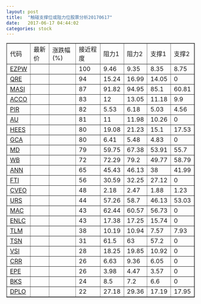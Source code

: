 ```yaml
---
layout: post
title:  "触碰支撑位或阻力位股票分析20170617"
date:   2017-06-17 04:44:02
categories: stock
---
```

<script type="text/javascript">
var stockList = []
stockList.push('gb_ezpw');
stockList.push('gb_qre');
stockList.push('gb_masi');
stockList.push('gb_acco');
stockList.push('gb_pir');
stockList.push('gb_au');
stockList.push('gb_hees');
stockList.push('gb_gca');
stockList.push('gb_md');
stockList.push('gb_wb');
stockList.push('gb_ann');
stockList.push('gb_fti');
stockList.push('gb_cveo');
stockList.push('gb_urs');
stockList.push('gb_mac');
stockList.push('gb_enlc');
stockList.push('gb_tlm');
stockList.push('gb_tsn');
stockList.push('gb_vsi');
stockList.push('gb_crr');
stockList.push('gb_epe');
stockList.push('gb_bks');
stockList.push('gb_dplo');
</script>
<table border="1">
 <tr>
 <td>代码</td>
 <td>最新价</td>
 <td>涨跌幅(%)</td>
 <td>接近程度</td>
 <td>阻力1</td>
 <td>阻力2</td>
 <td>支撑1</td>
 <td>支撑2</td>
</tr>
  <tr id="ezpw" class="green">
  <td><a href="http://stock.finance.sina.com.cn/usstock/quotes/EZPW.html" target="_blank">EZPW</a></td><td></td><td></td><td>100</td><td>9.46</td><td>9.35</td><td>8.35</td><td>8.75</td></tr>
  <tr id="qre" class="red">
  <td><a href="http://stock.finance.sina.com.cn/usstock/quotes/QRE.html" target="_blank">QRE</a></td><td></td><td></td><td>94</td><td>15.24</td><td>16.99</td><td>14.05</td><td>0</td></tr>
  <tr id="masi" class="red">
  <td><a href="http://stock.finance.sina.com.cn/usstock/quotes/MASI.html" target="_blank">MASI</a></td><td></td><td></td><td>87</td><td>91.82</td><td>94.95</td><td>85.1</td><td>60.81</td></tr>
  <tr id="acco" class="green">
  <td><a href="http://stock.finance.sina.com.cn/usstock/quotes/ACCO.html" target="_blank">ACCO</a></td><td></td><td></td><td>83</td><td>12</td><td>13.05</td><td>11.18</td><td>9.9</td></tr>
  <tr id="pir" class="red">
  <td><a href="http://stock.finance.sina.com.cn/usstock/quotes/PIR.html" target="_blank">PIR</a></td><td></td><td></td><td>82</td><td>5.53</td><td>6.18</td><td>5.03</td><td>4.56</td></tr>
  <tr id="au" class="green">
  <td><a href="http://stock.finance.sina.com.cn/usstock/quotes/AU.html" target="_blank">AU</a></td><td></td><td></td><td>81</td><td>11</td><td>11.98</td><td>10.26</td><td>0</td></tr>
  <tr id="hees" class="green">
  <td><a href="http://stock.finance.sina.com.cn/usstock/quotes/HEES.html" target="_blank">HEES</a></td><td></td><td></td><td>80</td><td>19.08</td><td>21.23</td><td>15.1</td><td>17.53</td></tr>
  <tr id="gca" class="green">
  <td><a href="http://stock.finance.sina.com.cn/usstock/quotes/GCA.html" target="_blank">GCA</a></td><td></td><td></td><td>80</td><td>6.41</td><td>5.48</td><td>4.83</td><td>0</td></tr>
  <tr id="md" class="green">
  <td><a href="http://stock.finance.sina.com.cn/usstock/quotes/MD.html" target="_blank">MD</a></td><td></td><td></td><td>79</td><td>59.75</td><td>67.38</td><td>53.91</td><td>55.7</td></tr>
  <tr id="wb" class="red">
  <td><a href="http://stock.finance.sina.com.cn/usstock/quotes/WB.html" target="_blank">WB</a></td><td></td><td></td><td>72</td><td>72.29</td><td>79.2</td><td>49.77</td><td>58.79</td></tr>
  <tr id="ann" class="red">
  <td><a href="http://stock.finance.sina.com.cn/usstock/quotes/ANN.html" target="_blank">ANN</a></td><td></td><td></td><td>65</td><td>45.43</td><td>46.13</td><td>38</td><td>41.99</td></tr>
  <tr id="fti" class="green">
  <td><a href="http://stock.finance.sina.com.cn/usstock/quotes/FTI.html" target="_blank">FTI</a></td><td></td><td></td><td>56</td><td>30.59</td><td>32.25</td><td>27.12</td><td>0</td></tr>
  <tr id="cveo" class="green">
  <td><a href="http://stock.finance.sina.com.cn/usstock/quotes/CVEO.html" target="_blank">CVEO</a></td><td></td><td></td><td>48</td><td>2.18</td><td>2.47</td><td>1.88</td><td>1.23</td></tr>
  <tr id="urs" class="green">
  <td><a href="http://stock.finance.sina.com.cn/usstock/quotes/URS.html" target="_blank">URS</a></td><td></td><td></td><td>44</td><td>57.26</td><td>58.7</td><td>46.13</td><td>53.03</td></tr>
  <tr id="mac" class="green">
  <td><a href="http://stock.finance.sina.com.cn/usstock/quotes/MAC.html" target="_blank">MAC</a></td><td></td><td></td><td>43</td><td>62.44</td><td>60.57</td><td>56.73</td><td>0</td></tr>
  <tr id="enlc" class="green">
  <td><a href="http://stock.finance.sina.com.cn/usstock/quotes/ENLC.html" target="_blank">ENLC</a></td><td></td><td></td><td>43</td><td>17.38</td><td>17.25</td><td>15.74</td><td>0</td></tr>
  <tr id="tlm" class="green">
  <td><a href="http://stock.finance.sina.com.cn/usstock/quotes/TLM.html" target="_blank">TLM</a></td><td></td><td></td><td>38</td><td>10.19</td><td>10.94</td><td>7.57</td><td>7.93</td></tr>
  <tr id="tsn" class="green">
  <td><a href="http://stock.finance.sina.com.cn/usstock/quotes/TSN.html" target="_blank">TSN</a></td><td></td><td></td><td>31</td><td>61.5</td><td>63</td><td>57.2</td><td>0</td></tr>
  <tr id="vsi" class="green">
  <td><a href="http://stock.finance.sina.com.cn/usstock/quotes/VSI.html" target="_blank">VSI</a></td><td></td><td></td><td>28</td><td>18.25</td><td>19.85</td><td>10.92</td><td>0</td></tr>
  <tr id="crr" class="red">
  <td><a href="http://stock.finance.sina.com.cn/usstock/quotes/CRR.html" target="_blank">CRR</a></td><td></td><td></td><td>26</td><td>6.63</td><td>9.36</td><td>6.05</td><td>0</td></tr>
  <tr id="epe" class="green">
  <td><a href="http://stock.finance.sina.com.cn/usstock/quotes/EPE.html" target="_blank">EPE</a></td><td></td><td></td><td>26</td><td>3.98</td><td>4.47</td><td>3.57</td><td>0</td></tr>
  <tr id="bks" class="green">
  <td><a href="http://stock.finance.sina.com.cn/usstock/quotes/BKS.html" target="_blank">BKS</a></td><td></td><td></td><td>24</td><td>8.5</td><td>7.2</td><td>6.6</td><td>0</td></tr>
  <tr id="dplo" class="green">
  <td><a href="http://stock.finance.sina.com.cn/usstock/quotes/DPLO.html" target="_blank">DPLO</a></td><td></td><td></td><td>22</td><td>27.18</td><td>29.36</td><td>17.19</td><td>17.95</td></tr>
</table>
